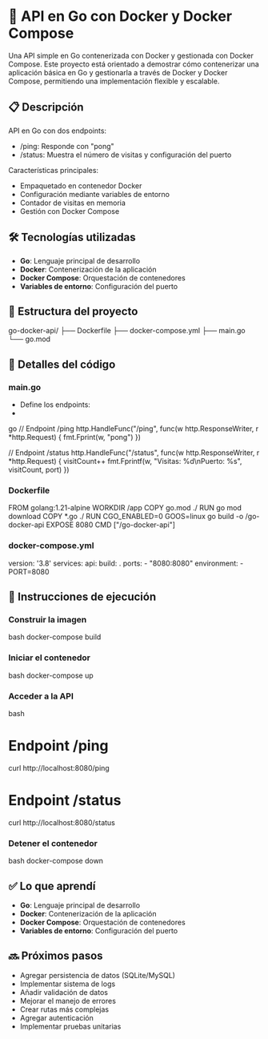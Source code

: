 # 📄 API en Go con Docker y Docker Compose

Una API simple en Go contenerizada con Docker y gestionada con Docker Compose. Este proyecto está orientado a demostrar cómo contenerizar una aplicación básica en Go y gestionarla a través de Docker y Docker Compose, permitiendo una implementación flexible y escalable.

## 📋 Descripción
API en Go con dos endpoints:
- /ping: Responde con "pong"
- /status: Muestra el número de visitas y configuración del puerto

Características principales:
- Empaquetado en contenedor Docker
- Configuración mediante variables de entorno
- Contador de visitas en memoria
- Gestión con Docker Compose

## 🛠 Tecnologías utilizadas
- **Go**: Lenguaje principal de desarrollo
- **Docker**: Contenerización de la aplicación
- **Docker Compose**: Orquestación de contenedores
- **Variables de entorno**: Configuración del puerto

## 📁 Estructura del proyecto

go-docker-api/
├── Dockerfile
├── docker-compose.yml
├── main.go
└── go.mod



## 📄 Detalles del código

### main.go
- Define los endpoints:
- 
  
go
  // Endpoint /ping
  http.HandleFunc("/ping", func(w http.ResponseWriter, r *http.Request) {
      fmt.Fprint(w, "pong")
  })
  
  // Endpoint /status
  http.HandleFunc("/status", func(w http.ResponseWriter, r *http.Request) {
      visitCount++
      fmt.Fprintf(w, "Visitas: %d\nPuerto: %s", visitCount, port)
  })

### Dockerfile
  
  
FROM golang:1.21-alpine
  WORKDIR /app
  COPY go.mod ./
  RUN go mod download
  COPY *.go ./
  RUN CGO_ENABLED=0 GOOS=linux go build -o /go-docker-api
  EXPOSE 8080
  CMD ["/go-docker-api"]

### docker-compose.yml
  
  
version: '3.8'
services:
  api:
    build: .
    ports:
      - "8080:8080"
    environment:
      - PORT=8080



## 🚀 Instrucciones de ejecución

### Construir la imagen
  
bash
  docker-compose build

### Iniciar el contenedor
  
bash
  docker-compose up

### Acceder a la API
  
bash
  # Endpoint /ping
  curl http://localhost:8080/ping
  
  # Endpoint /status
  curl http://localhost:8080/status

### Detener el contenedor
  
bash
docker-compose down

## ✅ Lo que aprendí
- **Go**: Lenguaje principal de desarrollo
- **Docker**: Contenerización de la aplicación
- **Docker Compose**: Orquestación de contenedores
- **Variables de entorno**: Configuración del puerto

## 🔜 Próximos pasos
- Agregar persistencia de datos (SQLite/MySQL)
- Implementar sistema de logs
- Añadir validación de datos
- Mejorar el manejo de errores
- Crear rutas más complejas
- Agregar autenticación
- Implementar pruebas unitarias

